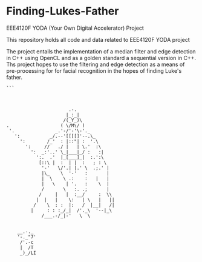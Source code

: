 # Finding-Lukes-Father
EEE4120F YODA (Your Own Digital Accelerator) Project

This repository holds all code and data related to EEE4120F YODA project

The project entails the implementation of a median filter and edge detection in C++ using OpenCL and as a golden standard a sequential version in C++.
Ths project hopes to use the filtering and edge detection as a means of pre-processing for for facial recognition in the hopes of finding Luke's father.




````
```



                       .-.
                      |_:_|
                     /(_Y_)\
.                   ( \/M\/ )
 '.               _.'-/'-'\-'._
   ':           _/.--'[[[[]'--.\_
     ':        /_'  : |::"| :  '.\
       ':     //   ./ |   | \.'  :\
         ':  _:'..' \_|___|_/ :   :|
           ':.  .'  |_[___]_|  :.':\
            [::\ |  :  | |  :   ; : \
             '-'   \/'.| |.' \  .;.' |
             |\_    \  '-'   :       |
             |  \    \ .:    :   |   |
             |   \    | '.   :    \  |
             /       \   :. .;       |
            /     |   |  :__/     :  \\
           |  |   |    \:   | \   |   ||
          /    \  : :  |:   /  |__|   /|
         |     : : :_/_|  /'._\  '--|_\
             /___.-/_|-'   \  \
             
             
    __.-._
    '-._"7'
     /'.-c
     |  /T
     _)_/LI
````
```
